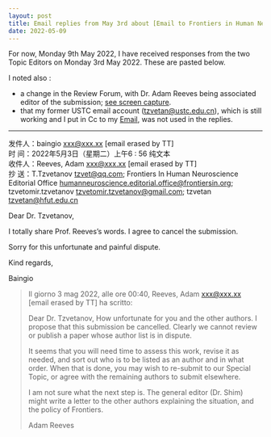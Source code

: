 ```yaml
---
layout: post  
title: Email replies from May 3rd about [Email to Frontiers in Human Neuroscience about a manuscript submission] [en]  
date: 2022-05-09
---
```


For now, Monday 9th May 2022, I have received responses from the two Topic Editors on Monday 3rd May 2022. These are pasted below.

I noted also :  

* a change in the Review Forum, with Dr. Adam Reeves being associated editor of the submission; [see screen capture](/fichiersdivers/capture-20220509-frontlocalglobal-editorialassignment.jpg).  
* that my former USTC email account (tzvetan@ustc.edu.cn), which is still working and I put in Cc to my [Email](https://tzvet.github.io/blog/2022/05/02/email-frontiers-mansucript-en), was not used in the replies.

---

	
发件人：baingio <xxx@xxx.xx>  [email erased by TT]  
时   间：2022年5月3日（星期二）上午6 : 56	纯文本   
收件人：Reeves, Adam <xxx@xxx.xx> [email erased by TT]  
抄   送：T.Tzvetanov <tzvet@qq.com>; Frontiers In Human Neuroscience Editorial Office <humanneuroscience.editorial.office@frontiersin.org>; tzvetomir.tzvetanov <tzvetomir.tzvetanov@gmail.com>; tzvetan <tzvetan@hfut.edu.cn>  

Dear Dr. Tzvetanov,

I totally share Prof. Reeves’s words. I agree to cancel the submission.

Sorry for this unfortunate and painful dispute.

Kind regards,

Baingio




> Il giorno 3 mag 2022, alle ore 00:40, Reeves, Adam <xxx@xxx.xx> [email erased by TT] ha scritto:
>
> Dear Dr. Tzvetanov,
> How unfortunate for you and the other authors.  I propose that this submission be cancelled.
> Clearly we cannot review or publish a paper whose author list is in dispute.
>
> It seems that you will need time to assess this work, revise it as needed, and sort out who is to be listed as an author and
> in what order.  When that is done, you may wish to re-submit to our Special Topic, or agree with the remaining authors to
> submit elsewhere.  
>
> I am not sure what the next step is. The general editor (Dr. Shim) might write a letter to the other authors
> explaining the situation, and the policy of Frontiers.
>
> Adam Reeves
>
>
